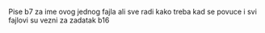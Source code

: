 Pise b7 za ime ovog jednog fajla ali sve radi kako treba kad se povuce i svi fajlovi su vezni za zadatak b16
